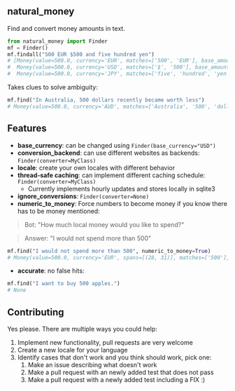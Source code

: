 ## natural_money

Find and convert money amounts in text.

```python
from natural_money import Finder
mf = Finder()
mf.findall("500 EUR $500 and five hundred yen")
# [Money(value=500.0, currency='EUR', matches=['500', 'EUR'], base_amount=500.0, base='EUR', ...),
#  Money(value=500.0, currency='USD', matches=['$', '500'], base_amount=441.462, base='EUR', ...)
#  Money(value=500.0, currency='JPY', matches=['five', 'hundred', 'yen'], base_amount=4.404, ...)]
```

Takes clues to solve ambiguity:

```python
mf.find("In Australia, 500 dollars recently became worth less")
# Money(value=500.0, currency='AUD', matches=['Australia', '500', 'dollars'], base='EUR', base_amount=336.089, ...)
```

## Features

- **base_currency**: can be changed using `Finder(base_currency="USD")`
- **conversion_backend**: can use different websites as backends: `Finder(converter=MyClass)`
- **locale**: create your own locales with different behavior
- **thread-safe caching**: can implement different caching schedule: `Finder(converter=MyClass)`
    - Currently implements hourly updates and stores locally in sqlite3
- **ignore_conversions**: `Finder(converter=None)`
- **numeric_to_money**: Force numbers to become money if you know there has to be money mentioned:

> Bot: "How much local money would you like to spend?"

> Answer: "I would not spend more than 500"

```python
mf.find("I would not spend more than 500", numeric_to_money=True)
# Money(value=500.0, currency='EUR', spans=[(28, 31)], matches=['500'], base='EUR', ...)
```

- **accurate**: no false hits:

```python
mf.find("I want to buy 500 apples.")
# None
```


## Contributing

Yes please. There are multiple ways you could help:

1. Implement new functionality, pull requests are very welcome
2. Create a new locale for your language
3. Identify cases that don't work and you think should work, pick one:
    1. Make an issue describing what doesn't work
    2. Make a pull request with an newly added test that does not pass
    3. Make a pull request with a newly added test including a FIX :)
